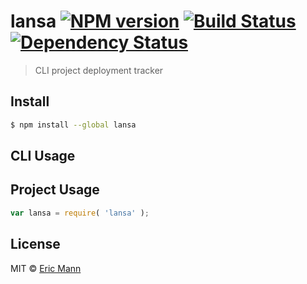 # lansa [![NPM version][npm-image]][npm-url] [![Build Status][travis-image]][travis-url] [![Dependency Status][daviddm-image]][daviddm-url]
> CLI project deployment tracker


## Install

```sh
$ npm install --global lansa
```

## CLI Usage

## Project Usage

```js
var lansa = require( 'lansa' );
```

## License

MIT © [Eric Mann](https://eamann.com)


[npm-image]: https://badge.fury.io/js/lansa.svg
[npm-url]: https://npmjs.org/package/lansa
[travis-image]: https://travis-ci.org/ericmann/lansa.svg?branch=master
[travis-url]: https://travis-ci.org/ericmann/lansa
[daviddm-image]: https://david-dm.org/ericmann/lansa.svg?theme=shields.io
[daviddm-url]: https://david-dm.org/ericmann/lansa
